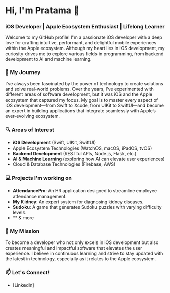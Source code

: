 # Hi, I'm Pratama 👋

### iOS Developer | Apple Ecosystem Enthusiast | Lifelong Learner

Welcome to my GitHub profile! I'm a passionate iOS developer with a deep love for crafting intuitive, performant, and delightful mobile experiences within the Apple ecosystem. Although my heart lies in iOS development, my curiosity drives me to explore various fields in programming, from backend development to AI and machine learning. 

### 🚀 My Journey
I've always been fascinated by the power of technology to create solutions and solve real-world problems. Over the years, I’ve experimented with different areas of software development, but it was iOS and the Apple ecosystem that captured my focus. My goal is to master every aspect of iOS development—from Swift to Xcode, from UIKit to SwiftUI—and become an expert in building applications that integrate seamlessly with Apple’s ever-evolving ecosystem.

### 🔍 Areas of Interest
- **iOS Development** (Swift, UIKit, SwiftUI)
- Apple Ecosystem Technologies (WatchOS, macOS, iPadOS, tvOS)
- **Backend Development** (RESTful APIs, Node.js, Flask, etc.)
- **AI & Machine Learning** (exploring how AI can elevate user experiences)
- Cloud & Database Technologies (Firebase, AWS)

### 💻 Projects I'm working on
- **AttendancePro**: An HR application designed to streamline employee attendance management.
- **My Kidney**: An expert system for diagnosing kidney diseases.
- **Sudoku**: A game that generates Sudoku puzzles with varying difficulty levels.
- ** & more

### 🎯 My Mission
To become a developer who not only excels in iOS development but also creates meaningful and impactful software that elevates the user experience. I believe in continuous learning and strive to stay updated with the latest in technology, especially as it relates to the Apple ecosystem.

### 📫 Let's Connect!
- [LinkedIn]
